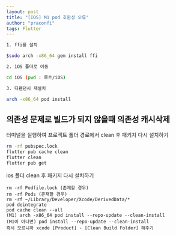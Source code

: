 ```yaml
---
layout: post
title: "[IOS] M1 pod 호환성 오류"
author: "praconfi"
tags: Flutter
---
```


```bash
1. ffi를 설치

$sudo arch -x86_64 gem install ffi

2. iOS 폴더로 이동

cd iOS (pwd : 루트/iOS)

3. 디펜던시 재설치

arch -x86_64 pod install
```

## 의존성 문제로 빌드가 되지 않을때 의존성 캐시삭제

터미널을 실행하여 프로젝트 폴더 경로에서 clean 후 패키지 다시 설치하기
```bash
rm -rf pubspec.lock  
flutter pub cache clean  
flutter clean  
flutter pub get  
```
ios 폴더 clean 후 패키지 다시 설치하기  
```
rm -rf Podfile.lock (존재할 경우)  
rm -rf Pods (존재할 경우)  
rm -rf ~/Library/Developer/Xcode/DerivedData/*  
pod deintegrate  
pod cache clean --all  
(M1) arch -x86_64 pod install --repo-update --clean-install  
(M1이 아니면) pod install --repo-update --clean-install  
혹시 모르니까 xcode [Product] - [Clean Build Folder] 해주기  
```